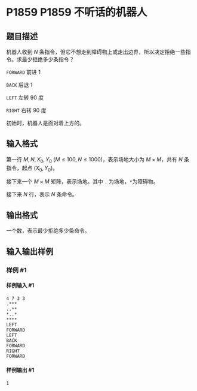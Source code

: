 # P1859 P1859 不听话的机器人

## 题目描述

机器人收到 $N$ 条指令，但它不想走到障碍物上或走出边界，所以决定拒绝一些指令。求最少拒绝多少条指令？

`FORWARD` 前进 $1$

`BACK` 后退 $1$

`LEFT` 左转 $90$ 度

`RIGHT` 右转 $90$ 度

初始时，机器人是面对着上方的。


## 输入格式

第一行 $M,N,X_0,Y_0$ ($M\le 100,N\le 1000$)，表示场地大小为 $M\times M$，共有 $N$ 条指令，起点 $(X_0,Y_0)$。

接下来一个 $M\times M$ 矩阵，表示场地。其中 `.` 为场地，`*`为障碍物。

接下来 $N$ 行，表示 $N$ 条命令。


## 输出格式

一个数，表示最少拒绝多少条命令。


## 输入输出样例

### 样例 #1

#### 样例输入 #1

```
4 7 3 3
.***
..**
*..*
****
LEFT
FORWARD
LEFT
BACK
FORWARD
RIGHT
FORWARD
```

#### 样例输出 #1

```
1
```
